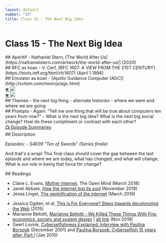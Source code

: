 ```yaml
---
layout: default
number: "15"
title: Class 15 - The Next Big Idea
---
```


# Class 15 - The Next Big Idea

<div class="aperitifs" markdown="1">
## Apéritif
- Nathaniel Stern, [The World After Us](https://nathanielstern.com/artwork/the-world-after-us/) (2020)
</div>

<div class="rfc" markdown="1">
## RFC as koan
- V. Cerf, [RFC 1607: A VIEW FROM THE 21ST CENTURY](https://tools.ietf.org/html/rfc1607) (April 1 1994)
</div>

<div class="emulation" markdown="1">
## Emulator as koan
- [Apollo Guidance Computer (AGC)](http://svtsim.com/moonjs/agc.html)
</div>

<div class="img" markdown="1">
<span class="imgRef"><a href="https://archive.org/details/BYTE_Vol_15-06_1990-06_Windows_3.0/page/n117/mode/2up"> &#x274B; </a></span>
<img src="{{ site.baseurl }}/assets/img/byte10.jpg">
</div>

<div class="img2" markdown="1">
<!-- <span class="imgRef"><a href="https://archive.org/details/BYTE_Vol_15-06_1990-06_Windows_3.0/page/n193/mode/2up"> &#x274B; </a></span>
<img src="{{ site.baseurl }}/assets/img/byte13.jpg"> -->
<span class="imgRef"><a href="https://archive.org/details/BYTE_Vol_15-06_1990-06_Windows_3.0/page/n203/mode/2up"> &#x274B; </a></span>
<img src="{{ site.baseurl }}/assets/img/byte14.jpg">
</div>

<div class="themes" markdown="1">
## Themes
- the next big thing
- alternate histories
- where we were and where we are going
</div>


<div class="prompts" markdown="1">
## Prompts  
- Again: "Tell me one thing that will be true about computers ten years from now?" 
- What is the next big idea? What is the next big social change? How do these compliment or contrast with each other?
</div>

<div class="description" markdown="1">
<div class="summaries" markdown="1"><a target="" href="https://en.wikipedia.org/wiki/List_of_Halt_and_Catch_Fire_episodes">📺 Episode Summaries</a>
</div>
## Description

*Episodes: - S4E09 "Ten of Swords" (Series finale)*

And that's a wrap! This final class should cover the gap between the last episode and where we are today, what has changed, and what will change. What is our role in being that force for change?

</div>

<div class="readings" markdown="1">
## Readings

- Claire L. Evans, [Mother Internet](https://www.youtube.com/watch?v=-L7LNtxN_t4), The Open Mind (March 2018)
- Janet Abbate, [How the Internet lost its soul](https://www.washingtonpost.com/outlook/2019/11/01/how-internet-lost-its-soul/) (November 2019)
- Jessa Lingel, [The gentrification of the internet](https://culturedigitally.org/2019/03/the-gentrification-of-the-internet/) (March 2019)
<!-- - Jessa Lingel, [The case for many Internets](https://journals.sagepub.com/doi/full/10.1177/2057047316681573) (Nov 2016) -->
- Jessica Ogden, et al, [This is For Everyone? Steps towards decolonizing the Web](https://eprints.soton.ac.uk/397709/1/jogden_decolonising_web.pdf) (2015)
- Marianne Bellotti, [Marianne Bellotti - We Killed These Things With Fire: economics, society and system design](https://vimeo.com/371707636) | [alt link](https://archive.oredev.org/2019/sessions/we-killed-these-things-with-fire-economics-society-and-system-design.html) (Nov 2019)
- Geert Lovink, [Cyberselfishness Explained: Interview with Paulina Borsook](https://www.nettime.org/Lists-Archives/nettime-l-0203/msg00154.html) (December 2001) and [Paulina Borsook: Cyberselfish 15 years after, Part I](https://networkcultures.org/blog/2015/01/29/paulina-borsook-cyberselfish-15-years-after-part-1/) (Jan 2015)
</div>

